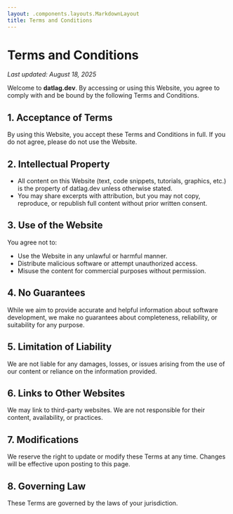 ```yaml
---
layout: .components.layouts.MarkdownLayout
title: Terms and Conditions
---
```


# Terms and Conditions

_Last updated: August 18, 2025_

Welcome to **datlag.dev**. By accessing or using this Website, you agree to comply with and be bound by the following Terms and Conditions.

## 1. Acceptance of Terms
By using this Website, you accept these Terms and Conditions in full. If you do not agree, please do not use the Website.

## 2. Intellectual Property
- All content on this Website (text, code snippets, tutorials, graphics, etc.) is the property of datlag.dev unless otherwise stated.
- You may share excerpts with attribution, but you may not copy, reproduce, or republish full content without prior written consent.

## 3. Use of the Website
You agree not to:
- Use the Website in any unlawful or harmful manner.
- Distribute malicious software or attempt unauthorized access.
- Misuse the content for commercial purposes without permission.

## 4. No Guarantees
While we aim to provide accurate and helpful information about software development, we make no guarantees about completeness, reliability, or suitability for any purpose.

## 5. Limitation of Liability
We are not liable for any damages, losses, or issues arising from the use of our content or reliance on the information provided.

## 6. Links to Other Websites
We may link to third-party websites. We are not responsible for their content, availability, or practices.

## 7. Modifications
We reserve the right to update or modify these Terms at any time. Changes will be effective upon posting to this page.

## 8. Governing Law
These Terms are governed by the laws of your jurisdiction.